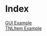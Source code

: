 # Index

[GUI Example](https://github.com/NonSwag/TNLListener-Documentation/blob/main/gui.java)<br>
[TNLItem Example](https://github.com/NonSwag/TNLListener-Documentation/blob/main/item.java)
